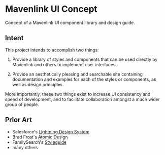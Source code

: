 # Mavenlink UI Concept

Concept of a Mavenlink UI component library and design guide.

## Intent

This project intends to accomplish two things:

1. Provide a library of styles and components that can be used directly by Mavenlink and others to implement user interfaces.

2. Provide an aesthetically pleasing and searchable site containing documentation and examples for each of the styles or components, as well as design principles.

More importantly, these two things exist to increase UI consistency and speed of development, and to facilitate collaboration amongst a much wider group of people.

## Prior Art

- Salesforce's [Lightning Design System](https://www.lightningdesignsystem.com/)
- Brad Frost's [Atomic Design](http://atomicdesign.bradfrost.com/)
- FamilySearch's [Styleguide](https://familysearch.org/reference/styleguide/)
- many others
